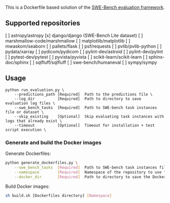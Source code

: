 This is a Dockerfile based solution of the [SWE-Bench evaluation framework](https://github.com/princeton-nlp/SWE-bench/tree/main/swebench/harness).

## Supported repositories

[ ] astropy/astropy
[x] django/django (SWE-Bench Lite dataset)
[ ] marshmallow-code/marshmallow
[ ] matplotlib/matplotlib
[ ] mwaskom/seaborn
[ ] pallets/flask
[ ] psf/requests
[ ] pvlib/pvlib-python
[ ] pydata/xarray
[ ] pydicom/pydicom
[ ] pylint-dev/astroid
[ ] pylint-dev/pylint
[ ] pytest-dev/pytest
[ ] pyvista/pyvista
[ ] scikit-learn/scikit-learn
[ ] sphinx-doc/sphinx
[ ] sqlfluff/sqlfluff
[ ] swe-bench/humaneval
[ ] sympy/sympy

## Usage

```
python run_evaluation.py \
    --predictions_path [Required]  Path to the predictions file \
    --log_dir          [Required]  Path to directory to save evaluation log files \
    --swe_bench_tasks  [Required]  Path to SWE-bench task instances file or dataset \
    --skip_existing    [Optional]  Skip evaluating task instances with logs that already exist \
    --timeout          [Optional]  Timeout for installation + test script execution \
```

### Generate and build the Docker images

Generate Dockerfiles: 

```bash
python generate_dockerfiles.py \
    --swe_bench_tasks  [Required]  Path to SWE-bench task instances file or dataset \
    --namespace        [Required]  Namespace of the repository to use for the images \
    --docker_dir       [Required]  Path to directory to save the Dockerfiles
```

Build Docker images:

```bash
sh build.sh [Dockerfiles directory] [Namespace]
```